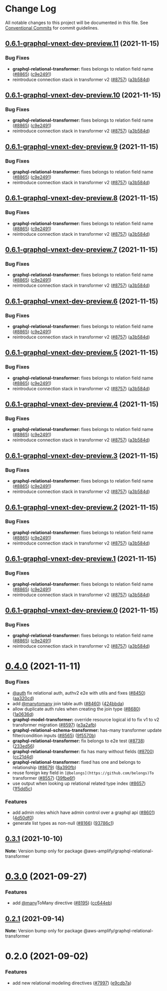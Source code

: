 # Change Log

All notable changes to this project will be documented in this file.
See [Conventional Commits](https://conventionalcommits.org) for commit guidelines.

## [0.6.1-graphql-vnext-dev-preview.11](https://github.com/aws-amplify/amplify-cli/compare/@aws-amplify/graphql-relational-transformer@0.4.0...@aws-amplify/graphql-relational-transformer@0.6.1-graphql-vnext-dev-preview.11) (2021-11-15)


### Bug Fixes

* **graphql-relational-transformer:** fixes belongs to relation field name ([#8865](https://github.com/aws-amplify/amplify-cli/issues/8865)) ([c9e2491](https://github.com/aws-amplify/amplify-cli/commit/c9e24915db42415817846c87499961a957aff075))
* reintroduce connection stack in transformer v2 ([#8757](https://github.com/aws-amplify/amplify-cli/issues/8757)) ([a3b584d](https://github.com/aws-amplify/amplify-cli/commit/a3b584de107137942769bc52360c6de5cc464a41))





## [0.6.1-graphql-vnext-dev-preview.10](https://github.com/aws-amplify/amplify-cli/compare/@aws-amplify/graphql-relational-transformer@0.4.0...@aws-amplify/graphql-relational-transformer@0.6.1-graphql-vnext-dev-preview.10) (2021-11-15)


### Bug Fixes

* **graphql-relational-transformer:** fixes belongs to relation field name ([#8865](https://github.com/aws-amplify/amplify-cli/issues/8865)) ([c9e2491](https://github.com/aws-amplify/amplify-cli/commit/c9e24915db42415817846c87499961a957aff075))
* reintroduce connection stack in transformer v2 ([#8757](https://github.com/aws-amplify/amplify-cli/issues/8757)) ([a3b584d](https://github.com/aws-amplify/amplify-cli/commit/a3b584de107137942769bc52360c6de5cc464a41))





## [0.6.1-graphql-vnext-dev-preview.9](https://github.com/aws-amplify/amplify-cli/compare/@aws-amplify/graphql-relational-transformer@0.4.0...@aws-amplify/graphql-relational-transformer@0.6.1-graphql-vnext-dev-preview.9) (2021-11-15)


### Bug Fixes

* **graphql-relational-transformer:** fixes belongs to relation field name ([#8865](https://github.com/aws-amplify/amplify-cli/issues/8865)) ([c9e2491](https://github.com/aws-amplify/amplify-cli/commit/c9e24915db42415817846c87499961a957aff075))
* reintroduce connection stack in transformer v2 ([#8757](https://github.com/aws-amplify/amplify-cli/issues/8757)) ([a3b584d](https://github.com/aws-amplify/amplify-cli/commit/a3b584de107137942769bc52360c6de5cc464a41))





## [0.6.1-graphql-vnext-dev-preview.8](https://github.com/aws-amplify/amplify-cli/compare/@aws-amplify/graphql-relational-transformer@0.4.0...@aws-amplify/graphql-relational-transformer@0.6.1-graphql-vnext-dev-preview.8) (2021-11-15)


### Bug Fixes

* **graphql-relational-transformer:** fixes belongs to relation field name ([#8865](https://github.com/aws-amplify/amplify-cli/issues/8865)) ([c9e2491](https://github.com/aws-amplify/amplify-cli/commit/c9e24915db42415817846c87499961a957aff075))
* reintroduce connection stack in transformer v2 ([#8757](https://github.com/aws-amplify/amplify-cli/issues/8757)) ([a3b584d](https://github.com/aws-amplify/amplify-cli/commit/a3b584de107137942769bc52360c6de5cc464a41))





## [0.6.1-graphql-vnext-dev-preview.7](https://github.com/aws-amplify/amplify-cli/compare/@aws-amplify/graphql-relational-transformer@0.4.0...@aws-amplify/graphql-relational-transformer@0.6.1-graphql-vnext-dev-preview.7) (2021-11-15)


### Bug Fixes

* **graphql-relational-transformer:** fixes belongs to relation field name ([#8865](https://github.com/aws-amplify/amplify-cli/issues/8865)) ([c9e2491](https://github.com/aws-amplify/amplify-cli/commit/c9e24915db42415817846c87499961a957aff075))
* reintroduce connection stack in transformer v2 ([#8757](https://github.com/aws-amplify/amplify-cli/issues/8757)) ([a3b584d](https://github.com/aws-amplify/amplify-cli/commit/a3b584de107137942769bc52360c6de5cc464a41))





## [0.6.1-graphql-vnext-dev-preview.6](https://github.com/aws-amplify/amplify-cli/compare/@aws-amplify/graphql-relational-transformer@0.4.0...@aws-amplify/graphql-relational-transformer@0.6.1-graphql-vnext-dev-preview.6) (2021-11-15)


### Bug Fixes

* **graphql-relational-transformer:** fixes belongs to relation field name ([#8865](https://github.com/aws-amplify/amplify-cli/issues/8865)) ([c9e2491](https://github.com/aws-amplify/amplify-cli/commit/c9e24915db42415817846c87499961a957aff075))
* reintroduce connection stack in transformer v2 ([#8757](https://github.com/aws-amplify/amplify-cli/issues/8757)) ([a3b584d](https://github.com/aws-amplify/amplify-cli/commit/a3b584de107137942769bc52360c6de5cc464a41))





## [0.6.1-graphql-vnext-dev-preview.5](https://github.com/aws-amplify/amplify-cli/compare/@aws-amplify/graphql-relational-transformer@0.4.0...@aws-amplify/graphql-relational-transformer@0.6.1-graphql-vnext-dev-preview.5) (2021-11-15)


### Bug Fixes

* **graphql-relational-transformer:** fixes belongs to relation field name ([#8865](https://github.com/aws-amplify/amplify-cli/issues/8865)) ([c9e2491](https://github.com/aws-amplify/amplify-cli/commit/c9e24915db42415817846c87499961a957aff075))
* reintroduce connection stack in transformer v2 ([#8757](https://github.com/aws-amplify/amplify-cli/issues/8757)) ([a3b584d](https://github.com/aws-amplify/amplify-cli/commit/a3b584de107137942769bc52360c6de5cc464a41))





## [0.6.1-graphql-vnext-dev-preview.4](https://github.com/aws-amplify/amplify-cli/compare/@aws-amplify/graphql-relational-transformer@0.4.0...@aws-amplify/graphql-relational-transformer@0.6.1-graphql-vnext-dev-preview.4) (2021-11-15)


### Bug Fixes

* **graphql-relational-transformer:** fixes belongs to relation field name ([#8865](https://github.com/aws-amplify/amplify-cli/issues/8865)) ([c9e2491](https://github.com/aws-amplify/amplify-cli/commit/c9e24915db42415817846c87499961a957aff075))
* reintroduce connection stack in transformer v2 ([#8757](https://github.com/aws-amplify/amplify-cli/issues/8757)) ([a3b584d](https://github.com/aws-amplify/amplify-cli/commit/a3b584de107137942769bc52360c6de5cc464a41))





## [0.6.1-graphql-vnext-dev-preview.3](https://github.com/aws-amplify/amplify-cli/compare/@aws-amplify/graphql-relational-transformer@0.4.0...@aws-amplify/graphql-relational-transformer@0.6.1-graphql-vnext-dev-preview.3) (2021-11-15)


### Bug Fixes

* **graphql-relational-transformer:** fixes belongs to relation field name ([#8865](https://github.com/aws-amplify/amplify-cli/issues/8865)) ([c9e2491](https://github.com/aws-amplify/amplify-cli/commit/c9e24915db42415817846c87499961a957aff075))
* reintroduce connection stack in transformer v2 ([#8757](https://github.com/aws-amplify/amplify-cli/issues/8757)) ([a3b584d](https://github.com/aws-amplify/amplify-cli/commit/a3b584de107137942769bc52360c6de5cc464a41))





## [0.6.1-graphql-vnext-dev-preview.2](https://github.com/aws-amplify/amplify-cli/compare/@aws-amplify/graphql-relational-transformer@0.4.0...@aws-amplify/graphql-relational-transformer@0.6.1-graphql-vnext-dev-preview.2) (2021-11-15)


### Bug Fixes

* **graphql-relational-transformer:** fixes belongs to relation field name ([#8865](https://github.com/aws-amplify/amplify-cli/issues/8865)) ([c9e2491](https://github.com/aws-amplify/amplify-cli/commit/c9e24915db42415817846c87499961a957aff075))
* reintroduce connection stack in transformer v2 ([#8757](https://github.com/aws-amplify/amplify-cli/issues/8757)) ([a3b584d](https://github.com/aws-amplify/amplify-cli/commit/a3b584de107137942769bc52360c6de5cc464a41))





## [0.6.1-graphql-vnext-dev-preview.1](https://github.com/aws-amplify/amplify-cli/compare/@aws-amplify/graphql-relational-transformer@0.4.0...@aws-amplify/graphql-relational-transformer@0.6.1-graphql-vnext-dev-preview.1) (2021-11-15)


### Bug Fixes

* **graphql-relational-transformer:** fixes belongs to relation field name ([#8865](https://github.com/aws-amplify/amplify-cli/issues/8865)) ([c9e2491](https://github.com/aws-amplify/amplify-cli/commit/c9e24915db42415817846c87499961a957aff075))
* reintroduce connection stack in transformer v2 ([#8757](https://github.com/aws-amplify/amplify-cli/issues/8757)) ([a3b584d](https://github.com/aws-amplify/amplify-cli/commit/a3b584de107137942769bc52360c6de5cc464a41))





## [0.6.1-graphql-vnext-dev-preview.0](https://github.com/aws-amplify/amplify-cli/compare/@aws-amplify/graphql-relational-transformer@0.4.0...@aws-amplify/graphql-relational-transformer@0.6.1-graphql-vnext-dev-preview.0) (2021-11-15)


### Bug Fixes

* **graphql-relational-transformer:** fixes belongs to relation field name ([#8865](https://github.com/aws-amplify/amplify-cli/issues/8865)) ([c9e2491](https://github.com/aws-amplify/amplify-cli/commit/c9e24915db42415817846c87499961a957aff075))
* reintroduce connection stack in transformer v2 ([#8757](https://github.com/aws-amplify/amplify-cli/issues/8757)) ([a3b584d](https://github.com/aws-amplify/amplify-cli/commit/a3b584de107137942769bc52360c6de5cc464a41))





# [0.4.0](https://github.com/aws-amplify/amplify-cli/compare/@aws-amplify/graphql-relational-transformer@0.3.1...@aws-amplify/graphql-relational-transformer@0.4.0) (2021-11-11)


### Bug Fixes

* [@auth](https://github.com/auth) fix relational auth, authv2 e2e with utils and fixes ([#8450](https://github.com/aws-amplify/amplify-cli/issues/8450)) ([aa320cd](https://github.com/aws-amplify/amplify-cli/commit/aa320cd2414665a484438f0764cf68fd78caa26a))
* add [@manytomany](https://github.com/manytomany) join table auth ([#8460](https://github.com/aws-amplify/amplify-cli/issues/8460)) ([424bbda](https://github.com/aws-amplify/amplify-cli/commit/424bbda410fbab100d475d37fa9ab291bfd05317))
* allow duplicate auth rules when creating the join type ([#8680](https://github.com/aws-amplify/amplify-cli/issues/8680)) ([1a0636d](https://github.com/aws-amplify/amplify-cli/commit/1a0636d72d010b9d0ed18d511f853bcbffa9d421))
* **graphql-model-transformer:** override resource logical id to fix v1 to v2 transformer migration ([#8597](https://github.com/aws-amplify/amplify-cli/issues/8597)) ([e3a2afb](https://github.com/aws-amplify/amplify-cli/commit/e3a2afbbed6e97f143fc7c83064e2193f4c91bdd))
* **graphql-relational-schema-transformer:** has-many transformer update filter/condition inputs ([#8565](https://github.com/aws-amplify/amplify-cli/issues/8565)) ([9f5570b](https://github.com/aws-amplify/amplify-cli/commit/9f5570b6095ba57f2f3e514279a2f13f041e2b38))
* **graphql-relational-transformer:** fix belongs to e2e test ([#8738](https://github.com/aws-amplify/amplify-cli/issues/8738)) ([233ed56](https://github.com/aws-amplify/amplify-cli/commit/233ed56d2fc74020321816c53555cb04b23b9d6a))
* **graphql-relational-transformer:** fix has many without fields ([#8700](https://github.com/aws-amplify/amplify-cli/issues/8700)) ([cc21d4d](https://github.com/aws-amplify/amplify-cli/commit/cc21d4dcf827a9ef27a89dffe828f3726a03ecea))
* **graphql-relational-transformer:** fixed has one and belongs to relationship ([#8679](https://github.com/aws-amplify/amplify-cli/issues/8679)) ([8a390fb](https://github.com/aws-amplify/amplify-cli/commit/8a390fba8a34002abb94d28702db2dde088811d9))
* reuse foreign key field in `[@belongs](https://github.com/belongs)To` transformer ([#8557](https://github.com/aws-amplify/amplify-cli/issues/8557)) ([39fbe6f](https://github.com/aws-amplify/amplify-cli/commit/39fbe6f61687a0ffbaff5914069f64a69c23e0d6))
* use output when looking up relational related type index ([#8657](https://github.com/aws-amplify/amplify-cli/issues/8657)) ([1f5dd5c](https://github.com/aws-amplify/amplify-cli/commit/1f5dd5ce2eeb3b91a13c7e2bd9e3ffbfcab0c3fe))


### Features

* add admin roles which have admin control over a graphql api ([#8601](https://github.com/aws-amplify/amplify-cli/issues/8601)) ([4d50df0](https://github.com/aws-amplify/amplify-cli/commit/4d50df000c6e11165d2da766c0eaa0097d88a0c2))
* generate list types as non-null ([#8166](https://github.com/aws-amplify/amplify-cli/issues/8166)) ([93786c1](https://github.com/aws-amplify/amplify-cli/commit/93786c13ef04c72748ca32a1ef7878c0e6b5b129))





## [0.3.1](https://github.com/aws-amplify/amplify-cli/compare/@aws-amplify/graphql-relational-transformer@0.3.0...@aws-amplify/graphql-relational-transformer@0.3.1) (2021-10-10)

**Note:** Version bump only for package @aws-amplify/graphql-relational-transformer





# [0.3.0](https://github.com/aws-amplify/amplify-cli/compare/@aws-amplify/graphql-relational-transformer@0.2.1...@aws-amplify/graphql-relational-transformer@0.3.0) (2021-09-27)


### Features

* add [@many](https://github.com/many)ToMany directive ([#8195](https://github.com/aws-amplify/amplify-cli/issues/8195)) ([cc644eb](https://github.com/aws-amplify/amplify-cli/commit/cc644ebc4968f29ad6b3f0b42013d7ee6a142f7e))





## [0.2.1](https://github.com/aws-amplify/amplify-cli/compare/@aws-amplify/graphql-relational-transformer@0.2.0...@aws-amplify/graphql-relational-transformer@0.2.1) (2021-09-14)

**Note:** Version bump only for package @aws-amplify/graphql-relational-transformer





# 0.2.0 (2021-09-02)


### Features

* add new relational modeling directives ([#7997](https://github.com/aws-amplify/amplify-cli/issues/7997)) ([e9cdb7a](https://github.com/aws-amplify/amplify-cli/commit/e9cdb7a1a45b8f16546952a469ab2d45f82e855c))
